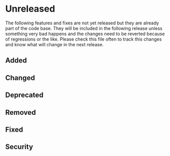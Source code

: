 # Unreleased

The following features and fixes are not yet released but they are already part of the code base. They will be included in the following release unless something very bad happens and the changes need to be reverted because of regressions or the like. Please check this file often to track this changes and know what will change in the next release.

## Added
## Changed
## Deprecated
## Removed
## Fixed
## Security
